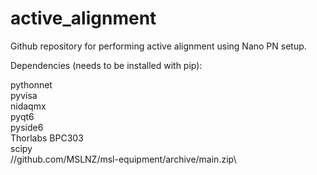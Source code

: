 # active_alignment
Github repository for performing active alignment using Nano PN setup.

Dependencies (needs to be installed with pip):

pythonnet\
pyvisa\
nidaqmx\
pyqt6\
pyside6\
Thorlabs BPC303\
scipy\
//github.com/MSLNZ/msl-equipment/archive/main.zip\
